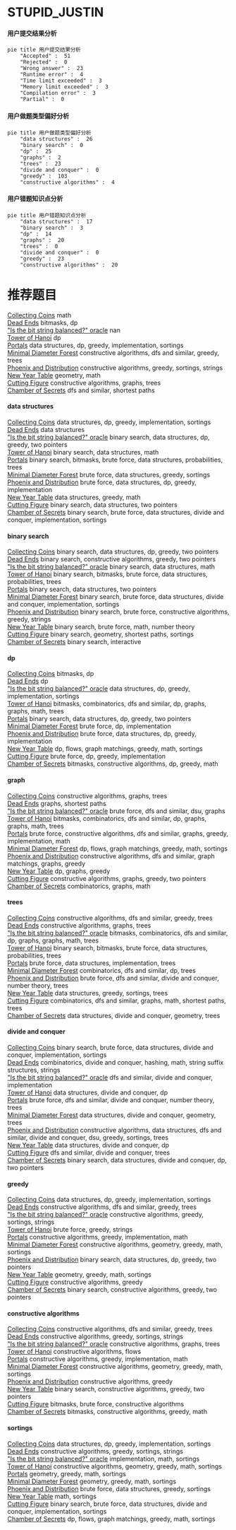 # STUPID_JUSTIN
<!-- tabs:start -->
#### **用户提交结果分析**

```mermaid
pie title 用户提交结果分析
    "Accepted" :  51
    "Rejected" :  0
    "Wrong answer" :  23
    "Runtime error" :  4
    "Time limit exceeded" :  3
    "Memory limit exceeded" :  3
    "Compilation error" :  3
    "Partial" :  0
```
#### **用户做题类型偏好分析**

```mermaid
pie title 用户做题类型偏好分析
    "data structures" :  26
    "binary search" :  0
    "dp" :  25
    "graphs" :  2
    "trees" :  23
    "divide and conquer" :  0
    "greedy" :  103
    "constructive algorithms" :  4
```
#### **用户错题知识点分析**

```mermaid
pie title 用户错题知识点分析
    "data structures" :  17
    "binary search" :  3
    "dp" :  14
    "graphs" :  20
    "trees" :  0
    "divide and conquer" :  0
    "greedy" :  23
    "constructive algorithms" :  20
```
<!-- tabs:end -->
# 推荐题目
[Collecting Coins](http://codeforces.com/problemset/problem/1294/A)		math		  
[Dead Ends](http://codeforces.com/problemset/problem/53/E)		bitmasks,
                        dp		  
["Is the bit string balanced?" oracle](http://codeforces.com/problemset/problem/1357/B1)		nan		  
[Tower of Hanoi](http://codeforces.com/problemset/problem/392/B)		dp		  
[Portals](http://codeforces.com/problemset/problem/1271/D)		data structures,
                        dp,
                        greedy,
                        implementation,
                        sortings		  
[Minimal Diameter Forest](http://codeforces.com/problemset/problem/1092/E)		constructive algorithms,
                        dfs and similar,
                        greedy,
                        trees		  
[Phoenix and Distribution](http://codeforces.com/problemset/problem/1348/C)		constructive algorithms,
                        greedy,
                        sortings,
                        strings		  
[New Year Table](http://codeforces.com/problemset/problem/140/A)		geometry,
                        math		  
[Cutting Figure](http://codeforces.com/problemset/problem/193/A)		constructive algorithms,
                        graphs,
                        trees		  
[Chamber of Secrets](http://codeforces.com/problemset/problem/173/B)		dfs and similar,
                        shortest paths		  
<!-- tabs:start -->
#### **data structures**
[Collecting Coins](http://codeforces.com/problemset/problem/1271/D)		data structures,
                        dp,
                        greedy,
                        implementation,
                        sortings		  
[Dead Ends](http://codeforces.com/problemset/problem/961/E)		data structures		  
["Is the bit string balanced?" oracle](http://codeforces.com/problemset/problem/1492/C)		binary search,
                        data structures,
                        dp,
                        greedy,
                        two pointers		  
[Tower of Hanoi](http://codeforces.com/problemset/problem/1490/G)		binary search,
                        data structures,
                        math		  
[Portals](http://codeforces.com/problemset/problem/1479/D)		binary search,
                        bitmasks,
                        brute force,
                        data structures,
                        probabilities,
                        trees		  
[Minimal Diameter Forest](http://codeforces.com/problemset/problem/1497/A)		brute force,
                        data structures,
                        greedy,
                        sortings		  
[Phoenix and Distribution](http://codeforces.com/problemset/problem/1491/C)		brute force,
                        data structures,
                        dp,
                        greedy,
                        implementation		  
[New Year Table](http://codeforces.com/problemset/problem/1492/B)		data structures,
                        greedy,
                        math		  
[Cutting Figure](http://codeforces.com/problemset/problem/1436/E)		binary search,
                        data structures,
                        two pointers		  
[Chamber of Secrets](http://codeforces.com/problemset/problem/1461/D)		binary search,
                        brute force,
                        data structures,
                        divide and conquer,
                        implementation,
                        sortings		  
#### **binary search**
[Collecting Coins](http://codeforces.com/problemset/problem/1492/C)		binary search,
                        data structures,
                        dp,
                        greedy,
                        two pointers		  
[Dead Ends](http://codeforces.com/problemset/problem/1463/D)		binary search,
                        constructive algorithms,
                        greedy,
                        two pointers		  
["Is the bit string balanced?" oracle](http://codeforces.com/problemset/problem/1490/G)		binary search,
                        data structures,
                        math		  
[Tower of Hanoi](http://codeforces.com/problemset/problem/1479/D)		binary search,
                        bitmasks,
                        brute force,
                        data structures,
                        probabilities,
                        trees		  
[Portals](http://codeforces.com/problemset/problem/1436/E)		binary search,
                        data structures,
                        two pointers		  
[Minimal Diameter Forest](http://codeforces.com/problemset/problem/1461/D)		binary search,
                        brute force,
                        data structures,
                        divide and conquer,
                        implementation,
                        sortings		  
[Phoenix and Distribution](http://codeforces.com/problemset/problem/1493/C)		binary search,
                        brute force,
                        constructive algorithms,
                        greedy,
                        strings		  
[New Year Table](http://codeforces.com/problemset/problem/1487/D)		binary search,
                        brute force,
                        math,
                        number theory		  
[Cutting Figure](http://codeforces.com/problemset/problem/1486/B)		binary search,
                        geometry,
                        shortest paths,
                        sortings		  
[Chamber of Secrets](http://codeforces.com/problemset/problem/1486/C1)		binary search,
                        interactive		  
#### **dp**
[Collecting Coins](http://codeforces.com/problemset/problem/53/E)		bitmasks,
                        dp		  
[Dead Ends](http://codeforces.com/problemset/problem/392/B)		dp		  
["Is the bit string balanced?" oracle](http://codeforces.com/problemset/problem/1271/D)		data structures,
                        dp,
                        greedy,
                        implementation,
                        sortings		  
[Tower of Hanoi](http://codeforces.com/problemset/problem/1299/D)		bitmasks,
                        combinatorics,
                        dfs and similar,
                        dp,
                        graphs,
                        graphs,
                        math,
                        trees		  
[Portals](http://codeforces.com/problemset/problem/1492/C)		binary search,
                        data structures,
                        dp,
                        greedy,
                        two pointers		  
[Minimal Diameter Forest](https://codeforces.com/contest/1457/problem/C)		brute force,
                        dp,
                        implementation		  
[Phoenix and Distribution](http://codeforces.com/problemset/problem/1491/C)		brute force,
                        data structures,
                        dp,
                        greedy,
                        implementation		  
[New Year Table](http://codeforces.com/problemset/problem/1437/C)		dp,
                        flows,
                        graph matchings,
                        greedy,
                        math,
                        sortings		  
[Cutting Figure](http://codeforces.com/problemset/problem/1499/B)		brute force,
                        dp,
                        greedy,
                        implementation		  
[Chamber of Secrets](http://codeforces.com/problemset/problem/1491/D)		bitmasks,
                        constructive algorithms,
                        dp,
                        greedy,
                        math		  
#### **graph**
[Collecting Coins](http://codeforces.com/problemset/problem/193/A)		constructive algorithms,
                        graphs,
                        trees		  
[Dead Ends](https://codeforces.com/contest/602/problem/C)		graphs,
                        shortest paths		  
["Is the bit string balanced?" oracle](http://codeforces.com/problemset/problem/506/D)		brute force,
                        dfs and similar,
                        dsu,
                        graphs		  
[Tower of Hanoi](http://codeforces.com/problemset/problem/1299/D)		bitmasks,
                        combinatorics,
                        dfs and similar,
                        dp,
                        graphs,
                        graphs,
                        math,
                        trees		  
[Portals](http://codeforces.com/problemset/problem/1487/C)		brute force,
                        constructive algorithms,
                        dfs and similar,
                        graphs,
                        greedy,
                        implementation,
                        math		  
[Minimal Diameter Forest](http://codeforces.com/problemset/problem/1437/C)		dp,
                        flows,
                        graph matchings,
                        greedy,
                        math,
                        sortings		  
[Phoenix and Distribution](http://codeforces.com/problemset/problem/1470/D)		constructive algorithms,
                        dfs and similar,
                        graph matchings,
                        graphs,
                        greedy		  
[New Year Table](http://codeforces.com/problemset/problem/1476/C)		dp,
                        graphs,
                        greedy		  
[Cutting Figure](http://codeforces.com/problemset/problem/1304/D)		constructive algorithms,
                        graphs,
                        greedy,
                        two pointers		  
[Chamber of Secrets](http://codeforces.com/problemset/problem/1475/C)		combinatorics,
                        graphs,
                        math		  
#### **trees**
[Collecting Coins](http://codeforces.com/problemset/problem/1092/E)		constructive algorithms,
                        dfs and similar,
                        greedy,
                        trees		  
[Dead Ends](http://codeforces.com/problemset/problem/193/A)		constructive algorithms,
                        graphs,
                        trees		  
["Is the bit string balanced?" oracle](http://codeforces.com/problemset/problem/1299/D)		bitmasks,
                        combinatorics,
                        dfs and similar,
                        dp,
                        graphs,
                        graphs,
                        math,
                        trees		  
[Tower of Hanoi](http://codeforces.com/problemset/problem/1479/D)		binary search,
                        bitmasks,
                        brute force,
                        data structures,
                        probabilities,
                        trees		  
[Portals](http://codeforces.com/problemset/problem/1511/C)		brute force,
                        data structures,
                        implementation,
                        trees		  
[Minimal Diameter Forest](http://codeforces.com/problemset/problem/1499/F)		combinatorics,
                        dfs and similar,
                        dp,
                        trees		  
[Phoenix and Distribution](http://codeforces.com/problemset/problem/1491/E)		brute force,
                        dfs and similar,
                        divide and conquer,
                        number theory,
                        trees		  
[New Year Table](http://codeforces.com/problemset/problem/1466/D)		data structures,
                        greedy,
                        sortings,
                        trees		  
[Cutting Figure](http://codeforces.com/problemset/problem/1495/D)		combinatorics,
                        dfs and similar,
                        graphs,
                        math,
                        shortest paths,
                        trees		  
[Chamber of Secrets](http://codeforces.com/problemset/problem/1303/G)		data structures,
                        divide and conquer,
                        geometry,
                        trees		  
#### **divide and conquer**
[Collecting Coins](http://codeforces.com/problemset/problem/1461/D)		binary search,
                        brute force,
                        data structures,
                        divide and conquer,
                        implementation,
                        sortings		  
[Dead Ends](http://codeforces.com/problemset/problem/1466/G)		combinatorics,
                        divide and conquer,
                        hashing,
                        math,
                        string suffix structures,
                        strings		  
["Is the bit string balanced?" oracle](http://codeforces.com/problemset/problem/1490/D)		dfs and similar,
                        divide and conquer,
                        implementation		  
[Tower of Hanoi](https://codeforces.com/contest/1483/problem/C)		data structures,
                        divide and conquer,
                        dp		  
[Portals](http://codeforces.com/problemset/problem/1491/E)		brute force,
                        dfs and similar,
                        divide and conquer,
                        number theory,
                        trees		  
[Minimal Diameter Forest](http://codeforces.com/problemset/problem/1303/G)		data structures,
                        divide and conquer,
                        geometry,
                        trees		  
[Phoenix and Distribution](http://codeforces.com/problemset/problem/1494/D)		constructive algorithms,
                        data structures,
                        dfs and similar,
                        divide and conquer,
                        dsu,
                        greedy,
                        sortings,
                        trees		  
[New Year Table](http://codeforces.com/problemset/problem/1482/E)		data structures,
                        divide and conquer,
                        dp		  
[Cutting Figure](http://codeforces.com/problemset/problem/566/C)		dfs and similar,
                        divide and conquer,
                        trees		  
[Chamber of Secrets](http://codeforces.com/problemset/problem/1428/F)		binary search,
                        data structures,
                        divide and conquer,
                        dp,
                        two pointers		  
#### **greedy**
[Collecting Coins](http://codeforces.com/problemset/problem/1271/D)		data structures,
                        dp,
                        greedy,
                        implementation,
                        sortings		  
[Dead Ends](http://codeforces.com/problemset/problem/1092/E)		constructive algorithms,
                        dfs and similar,
                        greedy,
                        trees		  
["Is the bit string balanced?" oracle](http://codeforces.com/problemset/problem/1348/C)		constructive algorithms,
                        greedy,
                        sortings,
                        strings		  
[Tower of Hanoi](http://codeforces.com/problemset/problem/1204/D1)		brute force,
                        greedy,
                        strings		  
[Portals](http://codeforces.com/problemset/problem/1504/B)		constructive algorithms,
                        greedy,
                        implementation,
                        math		  
[Minimal Diameter Forest](http://codeforces.com/problemset/problem/1477/C)		constructive algorithms,
                        geometry,
                        greedy,
                        math,
                        sortings		  
[Phoenix and Distribution](http://codeforces.com/problemset/problem/1492/C)		binary search,
                        data structures,
                        dp,
                        greedy,
                        two pointers		  
[New Year Table](https://codeforces.com/contest/1496/problem/C)		geometry,
                        greedy,
                        math,
                        sortings		  
[Cutting Figure](http://codeforces.com/problemset/problem/1493/A)		constructive algorithms,
                        greedy		  
[Chamber of Secrets](http://codeforces.com/problemset/problem/1463/D)		binary search,
                        constructive algorithms,
                        greedy,
                        two pointers		  
#### **constructive algorithms**
[Collecting Coins](http://codeforces.com/problemset/problem/1092/E)		constructive algorithms,
                        dfs and similar,
                        greedy,
                        trees		  
[Dead Ends](http://codeforces.com/problemset/problem/1348/C)		constructive algorithms,
                        greedy,
                        sortings,
                        strings		  
["Is the bit string balanced?" oracle](http://codeforces.com/problemset/problem/193/A)		constructive algorithms,
                        graphs,
                        trees		  
[Tower of Hanoi](http://codeforces.com/problemset/problem/1288/F)		constructive algorithms,
                        flows		  
[Portals](http://codeforces.com/problemset/problem/1504/B)		constructive algorithms,
                        greedy,
                        implementation,
                        math		  
[Minimal Diameter Forest](http://codeforces.com/problemset/problem/1477/C)		constructive algorithms,
                        geometry,
                        greedy,
                        math,
                        sortings		  
[Phoenix and Distribution](http://codeforces.com/problemset/problem/1493/A)		constructive algorithms,
                        greedy		  
[New Year Table](http://codeforces.com/problemset/problem/1463/D)		binary search,
                        constructive algorithms,
                        greedy,
                        two pointers		  
[Cutting Figure](https://codeforces.com/contest/1456/problem/B)		bitmasks,
                        brute force,
                        constructive algorithms		  
[Chamber of Secrets](http://codeforces.com/problemset/problem/1492/D)		bitmasks,
                        constructive algorithms,
                        greedy,
                        math		  
#### **sortings**
[Collecting Coins](http://codeforces.com/problemset/problem/1271/D)		data structures,
                        dp,
                        greedy,
                        implementation,
                        sortings		  
[Dead Ends](http://codeforces.com/problemset/problem/1348/C)		constructive algorithms,
                        greedy,
                        sortings,
                        strings		  
["Is the bit string balanced?" oracle](http://codeforces.com/problemset/problem/581/C)		implementation,
                        math,
                        sortings		  
[Tower of Hanoi](http://codeforces.com/problemset/problem/1477/C)		constructive algorithms,
                        geometry,
                        greedy,
                        math,
                        sortings		  
[Portals](https://codeforces.com/contest/1496/problem/C)		geometry,
                        greedy,
                        math,
                        sortings		  
[Minimal Diameter Forest](http://codeforces.com/problemset/problem/1495/A)		geometry,
                        greedy,
                        math,
                        sortings		  
[Phoenix and Distribution](http://codeforces.com/problemset/problem/1497/A)		brute force,
                        data structures,
                        greedy,
                        sortings		  
[New Year Table](http://codeforces.com/problemset/problem/1427/A)		math,
                        sortings		  
[Cutting Figure](http://codeforces.com/problemset/problem/1461/D)		binary search,
                        brute force,
                        data structures,
                        divide and conquer,
                        implementation,
                        sortings		  
[Chamber of Secrets](http://codeforces.com/problemset/problem/1437/C)		dp,
                        flows,
                        graph matchings,
                        greedy,
                        math,
                        sortings		  
<!-- tabs:end -->
